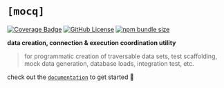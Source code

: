 # `[mocq]`

[![Coverage Badge](https://img.shields.io/badge/coverage-100%25-brightgreen?style=flat-square)](https://github.com/nxzq/mocq/blob/main/src/bunfig.toml#L4)
[![GitHub License](https://img.shields.io/github/license/nxzq/mocq?style=flat-square&logo=data%3Aimage%2Fsvg%2Bxml%3Bbase64%2CPHN2ZyB4bWxucz0iaHR0cDovL3d3dy53My5vcmcvMjAwMC9zdmciIGZpbGw9Im5vbmUiIHN0cm9rZT0iI0ZGRiIgdmlld0JveD0iMCAwIDI0IDI0Ij48cGF0aCBzdHJva2UtbGluZWNhcD0icm91bmQiIHN0cm9rZS1saW5lam9pbj0icm91bmQiIHN0cm9rZS13aWR0aD0iMiIgZD0ibTMgNiAzIDFtMCAwLTMgOWE1LjAwMiA1LjAwMiAwIDAgMCA2LjAwMSAwTTYgN2wzIDlNNiA3bDYtMm02IDIgMy0xbS0zIDEtMyA5YTUuMDAyIDUuMDAyIDAgMCAwIDYuMDAxIDBNMTggN2wzIDltLTMtOS02LTJtMC0ydjJtMCAxNlY1bTAgMTZIOW0zIDBoMyIvPjwvc3ZnPg%3D%3D)](https://github.com/nxzq/mocq/blob/main/LICENSE)
[![npm bundle size](https://img.shields.io/bundlephobia/min/mocq?style=flat-square&logo=npm)](https://www.npmjs.com/package/mocq)

**data creation, connection & execution coordination utility**

> for programmatic creation of traversable data sets, test scaffolding, mock data generation, database loads, integration test, etc.

check out the [`documentation`](https://nxzq.github.io/mocq) to get started 🚀
